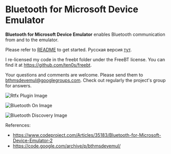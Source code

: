 # Bluetooth for Microsoft Device Emulator

**Bluetooth for Microsoft Device Emulator** enables Bluetooth communication from and to the emulator.

Please refer to [README](/README.en) to get started. Русская версия [тут](/README.ru).

I re-licensed my code in the freebt folder under the FreeBT license. You can find it at https://github.com/ten0s/freebt.

Your questions and comments are welcome. Please send them to bthmsdevemul@googlegroups.com. Check out regularly the project's group for answers.

![Rtfx Plugin Image](/site/images/rtfx_plugin.jpg)

![Bluetooth On Image](/site/images/bthon.jpg)

![Bluetooth Discovery Image](/site/images/bthdiscovery.jpg)

References:

* https://www.codeproject.com/Articles/35183/Bluetooth-for-Microsoft-Device-Emulator-2
* https://code.google.com/archive/p/bthmsdevemul/

